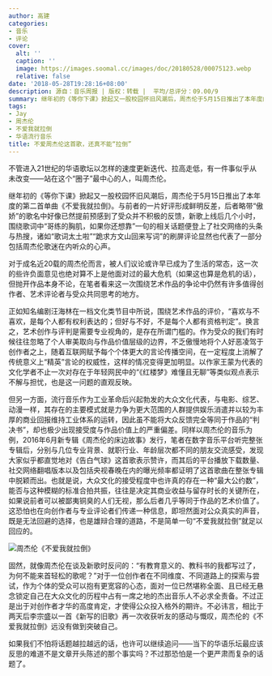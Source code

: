 ```yaml
---
author: 高建
categories:
- 音乐
- 评论
cover:
  alt: ''
  caption: ''
  image: https://images.soomal.cc/images/doc/20180528/00075123.webp
  relative: false
date: '2018-05-28T19:28:16+08:00'
description: 源自：音乐周报 | 版权：转载 |  平均/总评分：09.00/9
summary: 继年初的《等你下课》掀起又一股校园怀旧风潮后，周杰伦于5月15日推出了本年度的第二首单曲《不爱我就拉倒》。与前者的一片好评形成鲜明反差，后者略带“傲娇”的歌名中好像已然提前预感到了受众并不积极的反馈……
tags:
- Jay
- 周杰伦
- 不爱我就拉倒
- 华语流行音乐
title: 不爱周杰伦这首歌，还真不能“拉倒”
---
```


不管进入21世纪的华语歌坛以怎样的速度更新迭代、拉高走低，有一件事似乎从未改变――站在这个“圈子”最中心的人，叫周杰伦。

继年初的《等你下课》掀起又一股校园怀旧风潮后，周杰伦于5月15日推出了本年度的第二首单曲《不爱我就拉倒》。与前者的一片好评形成鲜明反差，后者略带“傲娇”的歌名中好像已然提前预感到了受众并不积极的反馈，新歌上线后几个小时，围绕歌词中“哥练的胸肌，如果你还想靠”一句的相关话题便登上了社交网络的头条与热搜，诸如“歌词太土啦”“跪求方文山回来写词”的刷屏评论显然也代表了一部分包括周杰伦歌迷在内听众的心声。

对于成名近20载的周杰伦而言，被人们议论或许早已成为了生活的常态，这一次的些许负面意见也绝对算不上是他面对过的最大危机（如果这也算是危机的话），但抛开作品本身不论，在笔者看来这一次围绕艺术作品的争论中仍然有许多值得创作者、艺术评论者与受众共同思考的地方。

正如知名编剧汪海林在一档文化类节目中所说，围绕艺术作品的评价，“喜欢与不喜欢，是每个人都有权利表达的；但好与不好，不是每个人都有资格判定”。换言之，艺术创作与评判是需要专业视角的，是存在所谓门槛的。作为受众的我们有时候往往忽略了个人审美取向与作品价值层级的边界，不乏傲慢地将个人好恶凌驾于创作者之上，随着互联网赋予每个个体更大的言论传播空间，在一定程度上消解了传统意义上“精英”言论的权威性，这样的情况变得更加明显。以作家王蒙为代表的文化学者不止一次对存在于年轻网民中的“《红楼梦》难懂且无聊”等类似观点表示不解与担忧，也是这一问题的直观反映。

但另一方面，流行音乐作为工业革命后兴起勃发的大众文化代表，与电影、综艺、动漫一样，其存在的主要模式就是力争为更大范围的人群提供娱乐消遣并以较为丰厚的商业回报维持工业体系的运转，因此虽不能将大众反馈完全等同于作品的“判决书”，却也极少出现接受度与作品价值上的严重偏差。同样以周杰伦的音乐为例，2016年6月新专辑《周杰伦的床边故事》发行，笔者在数字音乐平台听完整张专辑后，分别与几位专业背景、就职行业、年龄层次都不同的朋友交流感受，发现大家似乎都直觉地对《告白气球》这首歌表示赞许，而其后的平台播放下载数量、社交网络翻唱版本以及包括央视春晚在内的曝光频率都证明了这首歌曲在整张专辑中脱颖而出。也就是说，大众文化的接受程度中也许真的存在一种“最大公约数”，能否与这种模糊的标准合拍共振，往往是决定其商业收益与留存时长的关键所在，如果说前者可以被鄙夷铜臭的人们无视，那么后者几乎等同于作品的艺术价值了。这恐怕也在向创作者与专业评论者们传递一种信息，即坦然面对公众真实的声音，既是无法回避的选择，也是雄辩合理的道路，不是简单一句“不爱我就拉倒”就足以回应的。

![周杰伦《不爱我就拉倒》](https://images.soomal.cc/images/doc/20180528/00075122.webp)





固然，就像周杰伦在谈及新歌时反问的：“有教育意义的、教科书的我都写过了，为何不能来首轻松的歌呢？”对于一位创作者在不同维度、不同道路上的探索与尝试，作为个体的受众可以抱有更宽容的心态，面对一位已然堪称全面、且已经无悬念锁定自己在大众文化的历程中占有一席之地的杰出音乐人不必求全责备。不过正是出于对创作者才华的高度肯定，才使得公众投入格外的期许。不必讳言，相比于两天后李宗盛以一首《新写的旧歌》再一次收获听友的感动与慨叹，周杰伦的《不爱我就拉倒》远没有做到突破自己。

如果我们不怕将话题越拉越远的话，也许可以继续追问――当下的华语乐坛最应该反思的难道不是文章开头陈述的那个事实吗？不过那恐怕是一个更严肃而复杂的话题了。